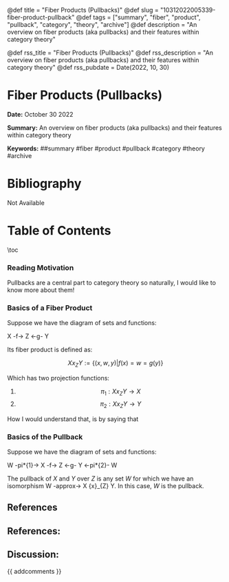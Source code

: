 @def title = "Fiber Products (Pullbacks)"
@def slug = "10312022005339-fiber-product-pullback"
@def tags = ["summary", "fiber", "product", "pullback", "category", "theory", "archive"]
@def description = "An overview on fiber products (aka pullbacks) and their features within category theory"

@def rss_title = "Fiber Products (Pullbacks)"
@def rss_description = "An overview on fiber products (aka pullbacks) and their features within category theory"
@def rss_pubdate = Date(2022, 10, 30)


Fiber Products (Pullbacks)
=========

**Date:** October 30 2022

**Summary:** An overview on fiber products (aka pullbacks) and their features within category theory

**Keywords:** ##summary #fiber #product #pullback #category #theory  #archive

Bibliography
==========

Not Available

Table of Contents
=========

\toc

### Reading Motivation

Pullbacks are a central part to category theory so naturally, I would like to know more about them!

### Basics of a Fiber Product

Suppose we have the diagram of sets and functions:

X -f-> Z <-g- Y

Its fiber product is defined as:

$$
X{x}_{Z}Y := \{(x, w, y) | f(x) = w = g(y)\}
$$

Which has two projection functions: 

1. $$
    \pi_{1}: X {x}_{Z}Y \rightarrow X
    $$
2. $$
    \pi_{2}: X {x}_{Z}Y \rightarrow Y
    $$

How I would understand that, is by saying that

### Basics of the Pullback

Suppose we have the diagram of sets and functions:

W -pi*{1}-> X -f-> Z <-g- Y <-pi*{2}- W

The pullback of $X$ and $Y$ over $Z$ is any set $W$ for which we have an isomorphism W -approx-> X {x}_{Z} Y.  In this case, $W$ is the pullback.

## References

## References:
## Discussion: 

{{ addcomments }}
